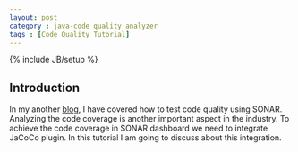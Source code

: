 ```yaml
---
layout: post
category : java-code quality analyzer
tags : [Code Quality Tutorial]
---
```

{% include JB/setup %}

## Introduction
In my another [blog](/java-code%20quality%20analyzer/2015/05/12/SONAR-the-Java-Code-Analyzer/), I have covered how to test code quality using SONAR. Analyzing the code coverage is another 
important aspect in the industry. To achieve the code coverage in SONAR dashboard we need to integrate JaCoCo plugin. 
In this tutorial I am going to discuss about this integration.

